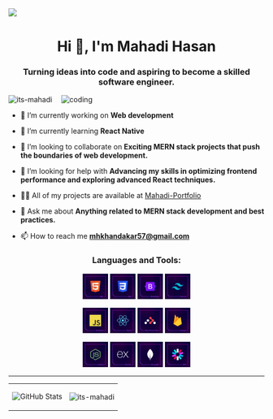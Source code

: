 <img src="https://i.ibb.co/RkfPfjr4/github-banner.png">
<h1 align="center">Hi 👋, I'm Mahadi Hasan</h1>
<h3 align="center">Turning ideas into code and aspiring to become a skilled software engineer.</h3>
<img align="right" alt="coding" width="400" src="https://cdn.dribbble.com/users/1162077/screenshots/3848914/programmer.gif">

<p align="left"> <img src="https://komarev.com/ghpvc/?username=its-mahadi&label=Profile%20views&color=0e75b6&style=flat" alt="its-mahadi" /> </p>

- 🔭 I’m currently working on **Web development**

- 🌱 I’m currently learning **React Native**

- 👯 I’m looking to collaborate on **Exciting MERN stack projects that push the boundaries of web development.**

- 🤝 I’m looking for help with **Advancing my skills in optimizing frontend performance and exploring advanced React techniques.**

- 👨‍💻 All of my projects are available at [Mahadi-Portfolio](https://mahadi-portfolio-824ywynz8-mahadis-projects-d2c215d8.vercel.app/)

- 💬 Ask me about **Anything related to MERN stack development and best practices.**

- 📫 How to reach me **mhkhandakar57@gmail.com**



<h3 align="center">Languages and Tools:</h3>
<p align="center">
  <img height="50" src="https://raw.githubusercontent.com/ProgrammingHero1/ProgrammingHero1/main/image/HTML.png" alt="HTML"/>
  <img height="50" src="https://raw.githubusercontent.com/ProgrammingHero1/ProgrammingHero1/main/image/CSS.png" alt="CSS"/>
  <img height="50" src="https://raw.githubusercontent.com/ProgrammingHero1/ProgrammingHero1/main/image/Bootstrap.png" alt="Bootstrap"/>
  <img height="50" src="https://raw.githubusercontent.com/ProgrammingHero1/ProgrammingHero1/main/image/Tailwind.png" alt="Tailwind"/>
</p>

<p align="center">
  <img height="50" src="https://raw.githubusercontent.com/ProgrammingHero1/ProgrammingHero1/main/image/JavaScript.png" alt="JavaScript"/>
  <img height="50" src="https://raw.githubusercontent.com/ProgrammingHero1/ProgrammingHero1/main/image/React.png" alt="React"/>
  <img height="50" src="https://raw.githubusercontent.com/ProgrammingHero1/ProgrammingHero1/main/image/ReactRouterDom.png" alt="React Router"/>
  <img height="50" src="https://raw.githubusercontent.com/ProgrammingHero1/ProgrammingHero1/main/image/Firebase.png" alt="Firebase"/>
</p>

<p align="center">
  <img height="50" src="https://raw.githubusercontent.com/ProgrammingHero1/ProgrammingHero1/main/image/Nodejs.png" alt="Node.js"/>
  <img height="50" src="https://raw.githubusercontent.com/ProgrammingHero1/ProgrammingHero1/main/image/Express.png" alt="Express"/>
  <img height="50" src="https://raw.githubusercontent.com/ProgrammingHero1/ProgrammingHero1/main/image/MongoDB.png" alt="MongoDB"/>
  <img height="50" src="https://raw.githubusercontent.com/ProgrammingHero1/ProgrammingHero1/main/image/JWT.png" alt="JWT"/>
</p>

---


<table>
  <tr>
    <td align="left">
      <img src="https://github-readme-stats.vercel.app/api?username=its-mahadi&show_icons=true&locale=en" alt="GitHub Stats" />
    </td>
    <td align="center">
    <p><img align="center" src="https://github-readme-stats.vercel.app/api/top-langs?username=its-mahadi&show_icons=true&locale=en&layout=compact" alt="its-mahadi" /></p>
    </td>
  </tr>
</table>
 










